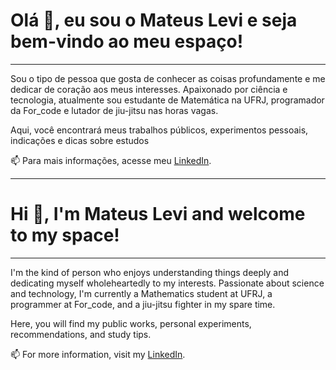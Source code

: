 # Olá 👋, eu sou o Mateus Levi e seja bem-vindo ao meu espaço!
----------------------------
Sou o tipo de pessoa que gosta de conhecer as coisas profundamente e me dedicar de coração aos meus interesses. Apaixonado por ciência e tecnologia, atualmente sou estudante de Matemática na UFRJ, programador da For_code e lutador de jiu-jitsu nas horas vagas.

Aqui, você encontrará meus trabalhos públicos, experimentos pessoais, indicações e dicas sobre estudos

📫 Para mais informações, acesse meu [LinkedIn](https://www.linkedin.com/in/mateusmagalhaes/).

----------------------------
# Hi 👋, I'm Mateus Levi and welcome to my space!
----------------------------
I'm the kind of person who enjoys understanding things deeply and dedicating myself wholeheartedly to my interests. Passionate about science and technology, I'm currently a Mathematics student at UFRJ, a programmer at For_code, and a jiu-jitsu fighter in my spare time.

Here, you will find my public works, personal experiments, recommendations, and study tips.

📫 For more information, visit my [LinkedIn](https://www.linkedin.com/in/mateusmagalhaes/).


<!---
MLevi29/MLevi29 is a ✨ special ✨ repository because its `README.md` (this file) appears on your GitHub profile.
You can click the Preview link to take a look at your changes.
--->

